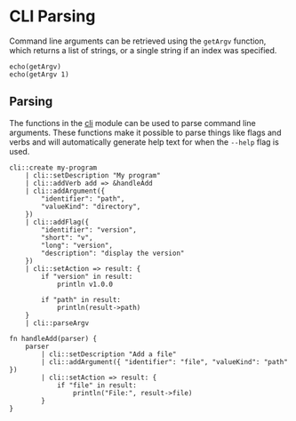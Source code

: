 # CLI Parsing

Command line arguments can be retrieved using the `getArgv` function, which
returns a list of strings, or a single string if an index was specified.

```elk
echo(getArgv)
echo(getArgv 1)
```

## Parsing

The functions in the [cli](/std/cli/index) module can be used to parse command
line arguments. These functions make it possible to parse things like
flags and verbs and will automatically generate help text for when the
`--help` flag is used.

```elk
cli::create my-program
    | cli::setDescription "My program"
    | cli::addVerb add => &handleAdd
    | cli::addArgument({
        "identifier": "path",
        "valueKind": "directory",
    })
    | cli::addFlag({
        "identifier": "version",
        "short": "v",
        "long": "version",
        "description": "display the version"
    })
    | cli::setAction => result: {
        if "version" in result:
            println v1.0.0

        if "path" in result:
            println(result->path)
    }
    | cli::parseArgv

fn handleAdd(parser) {
    parser
        | cli::setDescription "Add a file"
        | cli::addArgument({ "identifier": "file", "valueKind": "path" })
        | cli::setAction => result: {
            if "file" in result:
                println("File:", result->file)
        }
}
```
